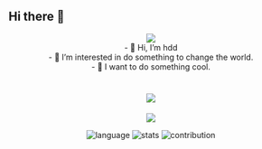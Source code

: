 ## Hi there 👋

<div align="center">
  <img src="https://media.tenor.com/DgwnlOgC7jcAAAAM/twerk-cat-dae-cat.gif"/>
  
  <br/>
- 👋 Hi, I’m hdd
  <br/>
- 👀 I’m interested in do something to change the world.
  <br/>
- 👻 I want to do something cool.  
  <br/>
  
  <h1 align="center">
    <img src="https://readme-typing-svg.demolab.com?font=Fira+Code&pause=1000&width=140&lines=Hello+World!!" />    
  </h1>
  
  <img src="https://media.tenor.com/JzbQQOsIPL0AAAAM/onepiece-ace.gif" />

  ![language](https://github-readme-stats.vercel.app/api/top-langs/?username=hddlf&layout=compact&hide=html&theme=dark)
  ![stats](https://github-readme-stats.vercel.app/api?username=hddlf&theme=dark&show_icons=true)
  ![contribution](https://github-readme-streak-stats.herokuapp.com/?user=hddlf&theme=highcontrast)
</div>





